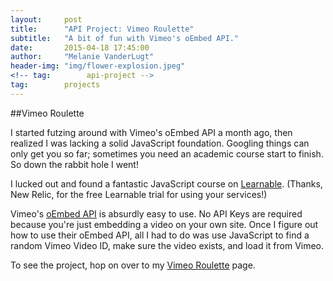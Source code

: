 ```yaml
---
layout:     post
title:      "API Project: Vimeo Roulette"
subtitle:   "A bit of fun with Vimeo's oEmbed API."
date:       2015-04-18 17:45:00
author:     "Melanie VanderLugt"
header-img: "img/flower-explosion.jpeg"
<!-- tag:        api-project -->
tag:        projects
---
```


##Vimeo Roulette

I started futzing around with Vimeo's oEmbed API a month ago, then realized I was lacking a solid JavaScript foundation. Googling things can only get you so far; sometimes you need an academic course start to finish. So down the rabbit hole I went!

I lucked out and found a fantastic JavaScript course on [Learnable](https://learnable.com/home). (Thanks, New Relic, for the free Learnable trial for using your services!)

Vimeo's [oEmbed API](https://developer.vimeo.com/apis/oembed) is absurdly easy to use. No API Keys are required because you're just embedding a video on your own site. Once I figure out how to use their oEmbed API, all I had to do was use JavaScript to find a random Vimeo Video ID, make sure the video exists, and load it from Vimeo.

To see the project, hop on over to my <a href="{{ site.base_url }}/api/vimeo_roulette" class="standout">Vimeo Roulette</a> page.

